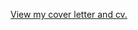 [View my cover letter and cv.](https://github.com/highrollerBTC/professoinal-career/blob/main/Cover%20Letter%20and%20CV.md)
